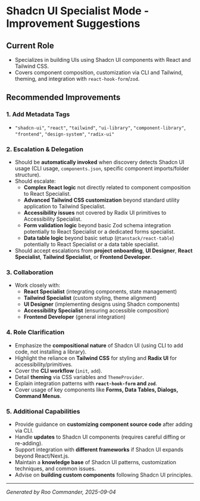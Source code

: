 # Shadcn UI Specialist Mode - Improvement Suggestions

## Current Role
- Specializes in building UIs using Shadcn UI components with React and Tailwind CSS.
- Covers component composition, customization via CLI and Tailwind, theming, and integration with `react-hook-form`/`zod`.

## Recommended Improvements

### 1. Add Metadata Tags
- `"shadcn-ui"`, `"react"`, `"tailwind"`, `"ui-library"`, `"component-library"`, `"frontend"`, `"design-system"`, `"radix-ui"`

### 2. Escalation & Delegation
- Should be **automatically invoked** when discovery detects Shadcn UI usage (CLI usage, `components.json`, specific component imports/folder structure).
- Should escalate:
  - **Complex React logic** not directly related to component composition to React Specialist.
  - **Advanced Tailwind CSS customization** beyond standard utility application to Tailwind Specialist.
  - **Accessibility issues** not covered by Radix UI primitives to Accessibility Specialist.
  - **Form validation logic** beyond basic Zod schema integration potentially to React Specialist or a dedicated forms specialist.
  - **Data table logic** beyond basic setup (`@tanstack/react-table`) potentially to React Specialist or a data table specialist.
- Should accept escalations from **project onboarding**, **UI Designer**, **React Specialist**, **Tailwind Specialist**, or **Frontend Developer**.

### 3. Collaboration
- Work closely with:
  - **React Specialist** (integrating components, state management)
  - **Tailwind Specialist** (custom styling, theme alignment)
  - **UI Designer** (implementing designs using Shadcn components)
  - **Accessibility Specialist** (ensuring accessible composition)
  - **Frontend Developer** (general integration)

### 4. Role Clarification
- Emphasize the **compositional nature** of Shadcn UI (using CLI to add code, not installing a library).
- Highlight the reliance on **Tailwind CSS** for styling and **Radix UI** for accessibility/primitives.
- Cover the **CLI workflow** (`init`, `add`).
- Detail **theming** via CSS variables and `ThemeProvider`.
- Explain integration patterns with **`react-hook-form` and `zod`**.
- Cover usage of key components like **Forms, Data Tables, Dialogs, Command Menus**.

### 5. Additional Capabilities
- Provide guidance on **customizing component source code** after adding via CLI.
- Handle **updates** to Shadcn UI components (requires careful diffing or re-adding).
- Support integration with **different frameworks** if Shadcn UI expands beyond React/Next.js.
- Maintain a **knowledge base** of Shadcn UI patterns, customization techniques, and common issues.
- Advise on **building custom components** following Shadcn UI principles.

---

*Generated by Roo Commander, 2025-09-04*